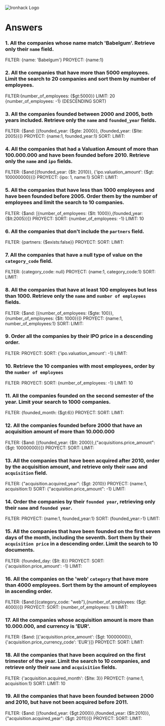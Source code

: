 ![Ironhack Logo](https://i.imgur.com/1QgrNNw.png)

# Answers

### 1. All the companies whose name match 'Babelgum'. Retrieve only their `name` field.

FILTER: {name: 'Babelgum'}
PROYECT: {name:1}

### 2. All the companies that have more than 5000 employees. Limit the search to 20 companies and sort them by **number of employees**.

FILTER:{number_of_employees: {$gt:5000}}
LIMIT: 20
{number_of_employees: -1} (DESCENDING SORT)

### 3. All the companies founded between 2000 and 2005, both years included. Retrieve only the `name` and `founded_year` fields.

FILTER: {$and: [{founded_year: {$gte: 2000}}, {founded_year: {$lte: 2005}}]}
PROYECT: {name:1, founded_year:1}
SORT: 
LIMIT:

### 4. All the companies that had a Valuation Amount of more than 100.000.000 and have been founded before 2010. Retrieve only the `name` and `ipo` fields.

FILTER: {$and:[{founded_year: {$lt: 2010}}, {'ipo.valuation_amount': {$gt: 100000000}}]}
PROYECT: {ipo: 1, name:1}
SORT:
LIMIT:

### 5. All the companies that have less than 1000 employees and have been founded before 2005. Order them by the number of employees and limit the search to 10 companies.

FILTER: {$and: [{number_of_employees: {$lt: 1000}},{founded_year: {$lt:2005}}]}
PROYECT:
SORT: {number_of_employees: -1}
LIMIT: 10

### 6. All the companies that don't include the `partners` field.

FILTER: {partners: {$exists:false}}
PROYECT:
SORT:
LIMIT:

### 7. All the companies that have a null type of value on the `category_code` field.

FILTER: {category_code: null}
PROYECT: {name:1, category_code:1}
SORT:
LIMIT:

### 8. All the companies that have at least 100 employees but less than 1000. Retrieve only the `name` and `number of employees` fields.

FILTER: {$and: [{number_of_employees: {$gte: 100}},{number_of_employees: {$lt: 1000}}]}
PROYECT: {name:1, number_of_employees:1}
SORT:
LIMIT:

### 9. Order all the companies by their IPO price in a descending order.

FILTER:
PROYECT:
SORT: {'ipo.valuation_amount': -1}
LIMIT:

### 10. Retrieve the 10 companies with most employees, order by the `number of employees`

FILTER:
PROYECT:
SORT: {number_of_employees: -1}
LIMIT: 10

### 11. All the companies founded on the second semester of the year. Limit your search to 1000 companies.

FILTER: {founded_month: {$gt:6}}
PROYECT:
SORT:
LIMIT:

### 12. All the companies founded before 2000 that have an acquisition amount of more than 10.000.000

FILTER: {$and: [{founded_year: {$lt: 2000}},{"acquisitions.price_amount":{$gt: 10000000}}]}
PROYECT:
SORT:
LIMIT:

### 13. All the companies that have been acquired after 2010, order by the acquisition amount, and retrieve only their `name` and `acquisition` field.

FILTER: {"acquisition.acquired_year": {$gt: 2010}}
PROYECT: {name:1, acquisition:1}
SORT: {"acquisition.price_amount": -1}
LIMIT:

### 14. Order the companies by their `founded year`, retrieving only their `name` and `founded year`.

FILTER: 
PROYECT: {name:1, founded_year:1}
SORT: {founded_year:-1}
LIMIT:

### 15. All the companies that have been founded on the first seven days of the month, including the seventh. Sort them by their `acquisition price` in a descending order. Limit the search to 10 documents.

FILTER: {founded_day: {$lt: 8}}
PROYECT:
SORT: {'acquisition.price_amount': -1}
LIMIT:

### 16. All the companies on the 'web' `category` that have more than 4000 employees. Sort them by the amount of employees in ascending order.

FILTER: {$and:[{category_code: "web"},{number_of_employees: {$gt: 4000}}]}
PROYECT:
SORT: {number_of_employees: 1}
LIMIT:

### 17. All the companies whose acquisition amount is more than 10.000.000, and currency is 'EUR'.

FILTER: {$and: [{'acquisition.price_amount': {$gt: 10000000}},{'acquisition.price_currency_code': 'EUR'}]}
PROYECT:
SORT:
LIMIT:

### 18. All the companies that have been acquired on the first trimester of the year. Limit the search to 10 companies, and retrieve only their `name` and `acquisition` fields.

FILTER: {'acquisition.acquired_month': {$lte: 3}}
PROYECT: {name:1, acquisition:1}
SORT:
LIMIT: 10

### 19. All the companies that have been founded between 2000 and 2010, but have not been acquired before 2011.

FILTER: {$and: [{founded_year: {$gt:2000}},{founded_year: {$lt:2010}},{"acquisition.acquired_year": {$gt: 2011}}]}
PROYECT:
SORT:
LIMIT: